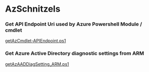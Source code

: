 # AzSchnitzels

### Get API Endpoint Uri used by Azure Powershell Module / cmdlet
[getAzCmdlet-APIEndpoint.ps1](pwsh/getAzCmdlet-APIEndpoint.ps1)

### Get Azure Active Directory diagnostic settings from ARM
[getAzAADDiagSetting_ARM.ps1](pwsh/getAzAADDiagSetting_ARM.ps1)
